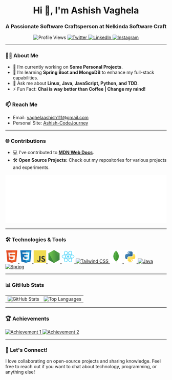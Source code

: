 <h1 align="center">Hi 👋, I'm Ashish Vaghela</h1>

<h3 align="center">A Passionate Software Craftsperson at Nelkinda Software Craft</h3>

<p align="center">
    <img src="https://komarev.com/ghpvc/?username=Ashish-CodeJourney" alt="Profile Views" />
    <a href="https://twitter.com/codejourney_" target="_blank">
        <img src="https://img.shields.io/twitter/follow/codejourney_?logo=twitter&style=flat-square" alt="Twitter" />
    </a>
    <a href="https://linkedin.com/in/ashish-codejourney" target="_blank">
        <img src="https://img.shields.io/badge/LinkedIn-Profile-blue?style=flat-square&logo=linkedin" alt="LinkedIn" />
    </a>
    <a href="https://instagram.com/heyyy_ashish" target="_blank">
        <img src="https://img.shields.io/badge/Instagram-Profile-pink?style=flat-square&logo=instagram" alt="Instagram" />
    </a>
</p>

---

### 👨‍💻 About Me

- 🔭 I’m currently working on **Some Personal Projects**.
- 🌱 I’m learning **Spring Boot and MongoDB** to enhance my full-stack capabilities.
- 💬 Ask me about **Linux, Java, JavaScript, Python, and TDD**.
- ⚡ Fun Fact: **Chai is way better than Coffee | Change my mind!**

### 📫 Reach Me

- Email: [vaghelaashish111@gmail.com](mailto:vaghelaashish111@gmail.com)
- Personal Site: [Ashish-CodeJourney](https://ashishcodejourney.vercel.app)

---

### 🌐 Contributions

- 💻 I've contributed to **[MDN Web Docs](https://github.com/mdn/content/pulls?q=is%3Apr+is%3Amerged+author%3AAshish-CodeJourney)**.
- 🛠️ **Open Source Projects:** Check out my repositories for various projects and experiments.

![Terminal Command](assets/terminal.svg)

---

### 🛠️ Technologies & Tools

<p align="left">
    <a href="https://www.w3.org/html/" target="_blank"> <img src="https://raw.githubusercontent.com/devicons/devicon/master/icons/html5/html5-original.svg" alt="HTML5" width="40" height="40"/> </a>
    <a href="https://www.w3schools.com/css/" target="_blank"> <img src="https://raw.githubusercontent.com/devicons/devicon/master/icons/css3/css3-original.svg" alt="CSS3" width="40" height="40"/> </a>
    <a href="https://developer.mozilla.org/en-US/docs/Web/JavaScript" target="_blank"> <img src="https://raw.githubusercontent.com/devicons/devicon/master/icons/javascript/javascript-original.svg" alt="JavaScript" width="40" height="40"/> </a>
    <a href="https://nodejs.org" target="_blank"> <img src="https://raw.githubusercontent.com/devicons/devicon/master/icons/nodejs/nodejs-original.svg" alt="Node.js" width="40" height="40"/> </a>
    <a href="https://reactjs.org/" target="_blank"> <img src="https://raw.githubusercontent.com/devicons/devicon/master/icons/react/react-original.svg" alt="React" width="40" height="40"/> </a>
    <a href="https://tailwindcss.com/" target="_blank"> <img src="https://www.vectorlogo.zone/logos/tailwindcss/tailwindcss-icon.svg" alt="Tailwind CSS" width="40" height="40"/> </a>
    <a href="https://www.mongodb.com/" target="_blank"> <img src="https://raw.githubusercontent.com/devicons/devicon/master/icons/mongodb/mongodb-original.svg" alt="MongoDB" width="40" height="40"/> </a>
    <a href="https://www.python.org" target="_blank"> <img src="https://raw.githubusercontent.com/devicons/devicon/master/icons/python/python-original.svg" alt="Python" width="40" height="40"/> </a>
    <a href="https://www.java.com/" target="_blank"> <img src="https://brandslogos.com/wp-content/uploads/images/large/java-logo-1.png" alt="Java" width="40" height="40"/> </a>
    <a href="https://spring.io/" target="_blank"> <img src="https://image.pngaaa.com/500/2459500-small.png" alt="Spring" width="40" height="40"/> </a>
</p>

---

### 📊 GitHub Stats

<table>
    <tr>
        <td>
            <img src="https://github-readme-streak-stats.herokuapp.com/?user=nileshgule&theme=tokyonight" alt="GitHub Stats" />
        </td>
        <td>
            <img src="https://github-readme-stats.vercel.app/api/top-langs?username=Ashish-CodeJourney&show_icons=true&locale=en&layout=compact&theme=tokyonight" alt="Top Languages" />
        </td>
    </tr>
</table>

---

### 🏆 Achievements

<p align="left">
  <a href="https://www.credly.com/badges/c203200e-ba86-49c2-801a-65b503dcb69d/public_url">
    <img src="https://images.credly.com/size/340x340/images/73e4a58b-a8ef-41a3-a7db-9183dd269882/image.png" alt="Achievement 1" width="150" height="150" />
  </a>
  <a href="https://ti-user-certificates.s3.amazonaws.com/ae62dcd7-abdc-4e90-a570-83eccba49043/5819416a-0b3c-4e22-8dfb-220ccdf644ac-ashish-vaghela-9cf8fc50-58af-4735-9058-32bfdd9097b3-certificate.pdf">
    <img src="https://images.credly.com/images/6096167c-91fd-4e74-bc85-d2100672fef7/image.png" alt="Achievement 2" width="150" height="150" />
  </a>
</p>

---

### 🌟 Let's Connect!

I love collaborating on open-source projects and sharing knowledge. Feel free to reach out if you want to chat about technology, programming, or anything else!

